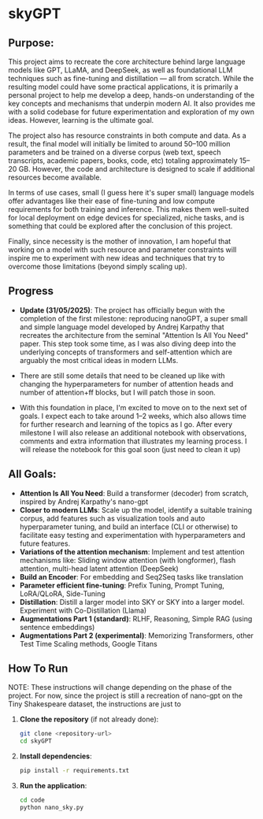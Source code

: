 # skyGPT

## Purpose:
This project aims to recreate the core architecture behind large language models like GPT, LLaMA, and DeepSeek, as well as foundational LLM techniques such as fine-tuning and distillation — all from scratch. While the resulting model could have some practical applications, it is primarily a personal project to help me develop a deep, hands-on understanding of the key concepts and mechanisms that underpin modern AI. It also provides me with a solid codebase for future experimentation and exploration of my own ideas. However, learning is the ultimate goal.

The project also has resource constraints in both compute and data. As a result, the final model will initially be limited to around 50–100 million parameters and be trained on a diverse corpus (web text, speech transcripts, academic papers, books, code, etc) totaling approximately 15–20 GB. However, the code and architecture is designed to scale if additional resources become available.

In terms of use cases, small (I guess here it's super small) language models offer advantages like their ease of fine-tuning and low compute requirements for both training and inference. This makes them well-suited for local deployment on edge devices for specialized, niche tasks, and is something that could be explored after the conclusion of this project.

Finally, since necessity is the mother of innovation, I am hopeful that working on a model with such resource and parameter constraints will inspire me to experiment with new ideas and techniques that try to overcome those limitations (beyond simply scaling up).

## Progress 
- **Update (31/05/2025)**: The project has officially begun with the completion of the first milestone: reproducing nanoGPT, a super small and simple language model developed by Andrej Karpathy that recreates the architecture from the seminal "Attention Is All You Need" paper. This step took some time, as I was also diving deep into the underlying concepts of transformers and self-attention which are arguably the most critical ideas in modern LLMs. 

- There are still some details that need to be cleaned up like with changing the hyperparameters for number of attention heads and number of attention+ff blocks, but I will patch those in soon.

- With this foundation in place, I'm excited to move on to the next set of goals. I expect each to take around 1–2 weeks, which also allows time for further research and learning of the topics as I go. After every milestone I will also release an additional notebook with observations, comments and extra information that illustrates my learning process. I will release the notebook for this goal soon (just need to clean it up)

## All Goals:
- **Attention Is All You Need**: Build a transformer (decoder) from scratch, inspired by Andrej Karpathy's nano-gpt
- **Closer to modern LLMs**: Scale up the model, identify a suitable training corpus, add features such as visualization tools and auto hyperparameter tuning, and build an interface (CLI or otherwise) to facilitate easy testing and experimentation with hyperparameters and future features.
- **Variations of the attention mechanism**: Implement and test attention mechanisms like: Sliding window attention (with longformer), flash attention, multi-head latent attention (DeepSeek)
- **Build an Encoder**: For embedding and Seq2Seq tasks like translation
- **Parameter efficient fine-tuning**: Prefix Tuning, Prompt Tuning, LoRA/QLoRA, Side-Tuning
- **Distillation**: Distill a larger model into SKY or SKY into a larger model. Experiment with Co-Distillation (Llama)
- **Augmentations Part 1 (standard)**: RLHF, Reasoning, Simple RAG (using sentence embeddings)
- **Augmentations Part 2 (experimental)**: Memorizing Transformers, other Test Time Scaling methods, Google Titans

## How To Run
NOTE: These instructions will change depending on the phase of the project. For now, since the project is still a recreation of nano-gpt on the Tiny Shakespeare dataset, the instructions are just to 


1. **Clone the repository** (if not already done):
   ```bash
   git clone <repository-url>
   cd skyGPT
   ```

2. **Install dependencies**:
   ```bash
   pip install -r requirements.txt
   ```

3. **Run the application**:
   ```bash
   cd code
   python nano_sky.py
   ```
